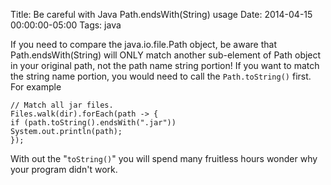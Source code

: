 Title: Be careful with Java Path.endsWith(String) usage
Date: 2014-04-15 00:00:00-05:00
Tags: java


If you need to compare the java.io.file.Path object, be aware that Path.endsWith(String) will ONLY match another sub-element of Path object in your original path, not the path name string portion! If you want to match the string name portion, you would need to call the `Path.toString()` first. For example
```
// Match all jar files.
Files.walk(dir).forEach(path -> {
if (path.toString().endsWith(".jar"))
System.out.println(path);
});
```
With out the "`toString()`" you will spend many fruitless hours wonder why your program didn't work.


